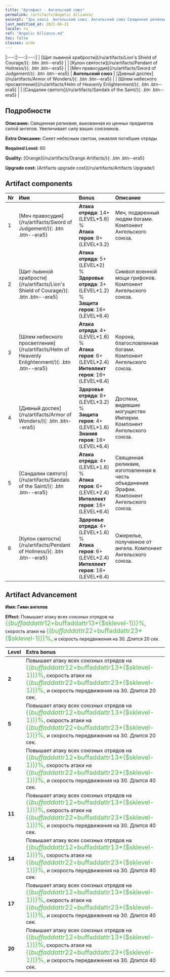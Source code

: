 ```yaml
---
title: "Артефакт - Ангельский союз"
permalink: /artifacts/Angelic Alliance/
excerpt: "Эра хаоса  Ангельский союз. Ангельский союз Священная реликвия, выкованная из ценных предметов силой ангелов. Увеличивает силу ваших союзников."
last_modified_at: 2021-04-21
locale: ru
ref: "Angelic Alliance.md"
toc: false
classes: wide
---
```


  |:---:|:---:|:---:| 
  | [Щит львиной храбрости](/ru/artifacts/Lion's Shield of Courage/){: .btn .btn--era5} |   | [Кулон святости](/ru/artifacts/Pendant of Holiness/){: .btn .btn--era5} | 
  | [Меч правосудия](/ru/artifacts/Sword of Judgement/){: .btn .btn--era5} | **Ангельский союз** | [Дивный доспех](/ru/artifacts/Armor of Wonders/){: .btn .btn--era5} | 
  | [Шлем небесного просветления](/ru/artifacts/Helm of Heavenly Enlightenment/){: .btn .btn--era5} |   | [Сандалии святого](/ru/artifacts/Sandals of the Saint/){: .btn .btn--era5} | 


## Подробности

 **Описание:** Священная реликвия, выкованная из ценных предметов силой ангелов. Увеличивает силу ваших союзников.

 **Extra Описание:** Сияет небесным светом, оживляя погибшие отряды

 **Required Level:** 60

 **Quality:** [Orange](/ru/artifacts/Orange Artifacts/){: .btn .btn--era5}

 **Upgrade cost:** [Artifacts upgrade cost](/ru/artifacts/Artifacts Upgrade/)



## Artifact components

  | Nr |    Имя    |   Bonus | Описание | 
  |:---|:-----------|:--------|:------------| 
  | 1 | [Меч правосудия](/ru/artifacts/Sword of Judgement/){: .btn .btn--era5} | **Атака отряда**: 14+(LEVEL\*5.6) %<br/>**Атака героя**: 8+(LEVEL\*3.2) | Меч, подаренный людям богами. Компонент Ангельского союза. | 
  | 2 | [Щит львиной храбрости](/ru/artifacts/Lion's Shield of Courage/){: .btn .btn--era5} | **Атака отряда**: 5+(LEVEL\*2) %<br/>**Здоровье отряда**: 3+(LEVEL\*1.2) %<br/>**Защита героя**: 16+(LEVEL\*6.4) | Символ военной мощи грифонов. Компонент Ангельского союза. | 
  | 3 | [Шлем небесного просветления](/ru/artifacts/Helm of Heavenly Enlightenment/){: .btn .btn--era5} | **Атака отряда**: 4+(LEVEL\*1.6) %<br/>**Атака героя**: 6+(LEVEL\*2.4)<br/>**Интеллект героя**: 16+(LEVEL\*6.4) | Корона, благословленная богами. Компонент Ангельского союза. | 
  | 4 | [Дивный доспех](/ru/artifacts/Armor of Wonders/){: .btn .btn--era5} | **Здоровье отряда**: 8+(LEVEL\*3.2) %<br/>**Защита героя**: 4+(LEVEL\*1.6)<br/>**Знания героя**: 16+(LEVEL\*6.4) | Доспехи, видевшие могущество Империи. Компонент Ангельского союза. | 
  | 5 | [Сандалии святого](/ru/artifacts/Sandals of the Saint/){: .btn .btn--era5} | **Атака отряда**: 4+(LEVEL\*1.6) %<br/>**Атака героя**: 6+(LEVEL\*2.4)<br/>**Интеллект героя**: 16+(LEVEL\*6.4) | Священная реликвия, изготовленная в честь объединения Эрафии. Компонент Ангельского союза. | 
  | 6 | [Кулон святости](/ru/artifacts/Pendant of Holiness/){: .btn .btn--era5} | **Здоровье отряда**: 4+(LEVEL\*1.6) %<br/>**Атака героя**: 6+(LEVEL\*2.4)<br/>**Интеллект героя**: 16+(LEVEL\*6.4) | Ожерелье, полученное от ангела. Компонент Ангельского союза. | 


## Artifact Advancement

 **Имя: Гимн ангелов**

 **Effect:** Повышает атаку всех союзных отрядов на <span style="color: #48b946;font-size:20px">{($buffaddattr12+$buffaddattr13*($sklevel-1))}%</span>, скорость атаки на <span style="color: #48b946;font-size:20px">{($buffaddattr22+$buffaddattr23*($sklevel-1))}%,</span> и скорость передвижения на 30. Длится 20 сек.

  |  Level  |    Extra bonus  | 
  |:--------|:----------------| 
  | **2** | Повышает атаку всех союзных отрядов на <span style="color: #48b946;font-size:20px">{($buffaddattr12+$buffaddattr13*($sklevel-1))}%</span>, скорость атаки на <span style="color: #48b946;font-size:20px">{($buffaddattr22+$buffaddattr23*($sklevel-1))}%,</span> и скорость передвижения на 30. Длится 20 сек. | 
  | **5** | Повышает атаку всех союзных отрядов на <span style="color: #48b946;font-size:20px">{($buffaddattr12+$buffaddattr13*($sklevel-1))}%</span>, скорость атаки на <span style="color: #48b946;font-size:20px">{($buffaddattr22+$buffaddattr23*($sklevel-1))}%,</span> и скорость передвижения на 30. Длится 20 сек. | 
  | **8** | Повышает атаку всех союзных отрядов на <span style="color: #48b946;font-size:20px">{($buffaddattr12+$buffaddattr13*($sklevel-1))}%</span>, скорость атаки на <span style="color: #48b946;font-size:20px">{($buffaddattr22+$buffaddattr23*($sklevel-1))}%,</span> и скорость передвижения на 30. Длится 40 сек. | 
  | **11** | Повышает атаку всех союзных отрядов на <span style="color: #48b946;font-size:20px">{($buffaddattr12+$buffaddattr13*($sklevel-1))}%</span>, скорость атаки на <span style="color: #48b946;font-size:20px">{($buffaddattr22+$buffaddattr23*($sklevel-1))}%,</span> и скорость передвижения на 30. Длится 40 сек. | 
  | **14** | Повышает атаку всех союзных отрядов на <span style="color: #48b946;font-size:20px">{($buffaddattr12+$buffaddattr13*($sklevel-1))}%</span>, скорость атаки на <span style="color: #48b946;font-size:20px">{($buffaddattr22+$buffaddattr23*($sklevel-1))}%,</span> и скорость передвижения на 30. Длится 40 сек. | 
  | **17** | Повышает атаку всех союзных отрядов на <span style="color: #48b946;font-size:20px">{($buffaddattr12+$buffaddattr13*($sklevel-1))}%</span>, скорость атаки на <span style="color: #48b946;font-size:20px">{($buffaddattr22+$buffaddattr23*($sklevel-1))}%,</span> и скорость передвижения на 30. Длится 40 сек. | 
  | **20** | Повышает атаку всех союзных отрядов на <span style="color: #48b946;font-size:20px">{($buffaddattr12+$buffaddattr13*($sklevel-1))}%</span>, скорость атаки на <span style="color: #48b946;font-size:20px">{($buffaddattr22+$buffaddattr23*($sklevel-1))}%,</span> и скорость передвижения на 30. Длится 40 сек. | 
